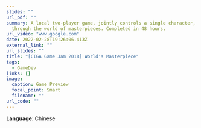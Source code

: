 ```yaml
---
slides: ""
url_pdf: ""
summary: A local two-player game, jointly controls a single character, passes
  through the world of masterpieces. Completed in 48 hours.
url_video: "www.google.com"
date: 2022-02-28T19:26:06.413Z
external_link: ""
url_slides: ""
title: "[CIGA Game Jam 2018] World's Masterpiece"
tags:
  - GameDev
links: []
image:
  caption: Game Preview
  focal_point: Smart
  filename: ""
url_code: ""
---
```

**Language**: Chinese